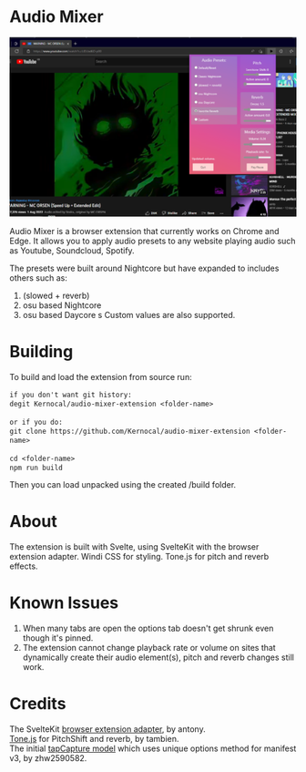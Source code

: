 # Audio Mixer
![extension image](screenshots/1280.window.png "Audio Mixer Extension")

Audio Mixer is a browser extension that currently works on Chrome and Edge. It allows you to apply audio presets to any website playing audio such as Youtube, Soundcloud, Spotify.

The presets were built around Nightcore but have expanded to includes others such as:

1. (slowed + reverb)
2. osu based Nightcore
3. osu based Daycore
s
Custom values are also supported.

# Building

To build and load the extension from source run:

```
if you don't want git history:
degit Kernocal/audio-mixer-extension <folder-name>

or if you do:
git clone https://github.com/Kernocal/audio-mixer-extension <folder-name>

cd <folder-name>
npm run build
```

Then you can load unpacked using the created /build folder.

# About

The extension is built with Svelte, using SvelteKit with the browser extension adapter.
Windi CSS for styling.
Tone.js for pitch and reverb effects.

# Known Issues

1. When many tabs are open the options tab doesn't get shrunk even though it's pinned.
2. The extension cannot change playback rate or volume on sites that dynamically create their audio element(s), pitch and reverb changes still work.

# Credits

The SvelteKit [browser extension adapter](https://github.com/antony/sveltekit-adapter-browser-extension), by antony.  
[Tone.js](https://tonejs.github.io/) for PitchShift and reverb, by tambien.  
The initial [tapCapture model](https://github.com/zhw2590582/chrome-audio-capture) which uses unique options method for manifest v3, by zhw2590582.
